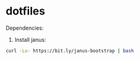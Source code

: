 dotfiles
========

Dependencies:

1) Install janus:
```bash
curl -Lo- https://bit.ly/janus-bootstrap | bash
```
